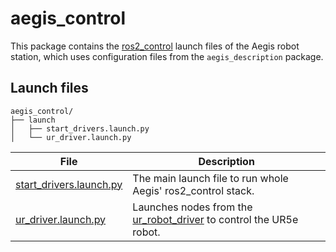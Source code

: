 # aegis_control

This package contains the [ros2_control](https://control.ros.org/) launch files of the Aegis robot station, which uses configuration files from the `aegis_description` package.

## Launch files

```
aegis_control/
├── launch
│   ├── start_drivers.launch.py
│   └── ur_driver.launch.py
```

| File                                                        | Description                                                                                                                           |
| ----------------------------------------------------------- | ------------------------------------------------------------------------------------------------------------------------------------- |
| [start_drivers.launch.py](./launch/start_drivers.launch.py) | The main launch file to run whole Aegis' ros2_control stack.                                                                          |
| [ur_driver.launch.py](./launch/ur_driver.launch.py)         | Launches nodes from the [ur_robot_driver](https://github.com/UniversalRobots/Universal_Robots_ROS2_Driver) to control the UR5e robot. |
